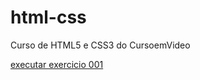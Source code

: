 # html-css

 Curso de HTML5 e CSS3 do CursoemVideo

 <a href="C:\Users\TAWAN\Documents\estudos"> executar exercicio 001
